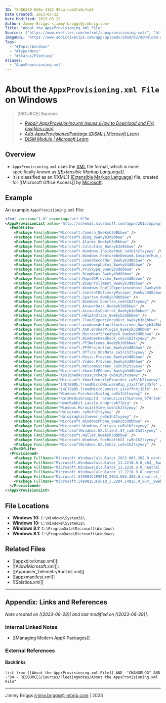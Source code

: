 ```yaml
---
ID: f5d86339-668e-4102-99aa-cab3fa0c7cd4
Date Created: 2023-03-22
Date Modified: 2023-03-22
Author: Jimmy Briggs <jimmy.briggs@jimbrig.com>
Title: "About the AppxProvisioning.xml File"
Sources: ["https://www.exefiles.com/en/xml/appxprovisioning-xml/", "https://learn.microsoft.com/en-us/powershell/module/dism/add-appxprovisionedpackage?view=windowsserver2022-ps" ]
ImageURL: "https://www.addictivetips.com/app/uploads/2018/02/download-appx-file.jpg"
Tags:
  - "#Topic/Windows"
  - "#Type/Note"
  - "#Status/Fleeting"
Aliases:
  - "AppxProvisioning.xml"
---
```


# About the `AppxProvisioning.xml File` on Windows

> [!SOURCE] Sources
> - *[Repair AppxProvisioning.xml Issues (How to Download and Fix) (exefiles.com)](https://www.exefiles.com/en/xml/appxprovisioning-xml/)*
> - *[Add-AppxProvisionedPackage (DISM) | Microsoft Learn](https://learn.microsoft.com/en-us/powershell/module/dism/add-appxprovisionedpackage?view=windowsserver2022-ps)*
> - *[DISM Module | Microsoft Learn](https://learn.microsoft.com/en-us/powershell/module/dism/?view=windowsserver2022-ps)*

## Overview

- `AppxProvisioning.xml` uses the [XML](https://www.exefiles.com/en/software/microsoft/microsoft-office-access-2010/extensions/xml/all-files/) file format, which is more specifically known as *[[Extensible Markup Language]]*. 
- It is classified as an [[XML]] [(Extensible Markup Language)](https://www.exefiles.com/en/extensions/file-types/data/) file, created for [[Microsoft Office Access]] by [Microsoft](https://www.exefiles.com/en/developers/microsoft/).

## Example

An example `AppxProvisioning.xml` File:

```xml
<?xml version="1.0" encoding="utf-8"?>
<AppxProvisionList xmlns="http://schemas.microsoft.com/appx/2013/appxprovisionpackage">
  <EndOfLife>
    <Package FamilyName="Microsoft.Camera_8wekyb3d8bbwe" />
    <Package FamilyName="Microsoft.Bing_8wekyb3d8bbwe" />
    <Package FamilyName="Microsoft.Alarms_8wekyb3d8bbwe" />
    <Package FamilyName="Microsoft.Calculate_8wekyb3d8bbwe" />
    <Package FamilyName="Microsoft.Windows.InsiderHub_cw5n1h2txyewy" />
    <Package FamilyName="Microsoft.Windows.FeatureOnDemand.InsiderHub_cw5n1h2txyewy" />
    <Package FamilyName="Microsoft.SoundRecorder_8wekyb3d8bbwe" />
    <Package FamilyName="microsoft.windowsphotos_8wekyb3d8bbwe" />
    <Package FamilyName="Microsoft.PPISkype_8wekyb3d8bbwe" />
    <Package FamilyName="Microsoft.BingMaps_8wekyb3d8bbwe" />
    <Package FamilyName="Microsoft.Maps3DPreview_8wekyb3d8bbwe" />
    <Package FamilyName="Microsoft.BioEnrollment_8wekyb3d8bbwe" />
    <Package FamilyName="Microsoft.Windows.ShellExperienceHost_8wekyb3d8bbwe" />
    <Package FamilyName="Microsoft.ContentDeliveryManager_8wekyb3d8bbwe" />
    <Package FamilyName="Microsoft.Spartan_8wekyb3d8bbwe" />
    <Package FamilyName="Microsoft.Windows.Spartan_cw5n1h2txyewy" />
    <Package FamilyName="Microsoft.AnswerDesk_8wekyb3d8bbwe" />
    <Package FamilyName="Microsoft.AccountsControl_8wekyb3d8bbwe" />
    <Package FamilyName="Microsoft.HelpAndTips_8wekyb3d8bbwe" />
    <Package FamilyName="Microsoft.CloudExperienceHost_8wekyb3d8bbwe" />
    <Package FamilyName="microsoft.windowsdefaultlockscreen_8wekyb3d8bbwe" />
    <Package FamilyName="Microsoft.AAD.BrokerPlugin_8wekyb3d8bbwe" />
    <Package FamilyName="Microsoft.MicrosoftFeedback_8wekyb3d8bbwe" />
    <Package FamilyName="Microsoft.WindowsFeedback_cw5n1h2txyewy" />
    <Package FamilyName="Microsoft.PPIWelcome_8wekyb3d8bbwe" />
    <Package FamilyName="Microsoft.PPIProjection_8wekyb3d8bbwe" />
    <Package FamilyName="Microsoft.Office.OneNote_cw5n1h2txyewy" />
    <Package FamilyName="Microsoft.Music.Preview_8wekyb3d8bbwe" />
    <Package FamilyName="Microsoft.Video.Preview_8wekyb3d8bbwe" />
    <Package FamilyName="Microsoft.WelcomeScreen_cw5n1h2txyewy" />
    <Package FamilyName="Microsoft.XboxLIVEGames_8wekyb3d8bbwe" />
    <Package FamilyName="AssignedAccessLockApp_cw5n1h2txyewy" />
    <Package FamilyName="Microsoft.XboxIdentityProvider_cw5n1h2txyewy" />
    <Package FamilyName="14C78905.TrendMicroMalwareMap_y1xsffnhj35f6" />
    <Package FamilyName="14C78905.TrendMicroConnect_y1xsffnhj35f6" />
    <Package FamilyName="Windows.PurchaseDialog_cw5n1h2txyewy" />
    <Package FamilyName="RaraMediaGroupLtd.raramusicwithLenovo_974r2wkty6q6y" />
    <Package FamilyName="NeonRabbit.Laszlo_en4prcah77pjg" />
    <Package FamilyName="Windows.MiracastView_cw5n1h2txyewy" />
    <Package FamilyName="Holograms_cw5n1h2txyewy" />
    <Package FamilyName="HolographicViewer_cw5n1h2txyewy" />
    <Package FamilyName="Microsoft.WindowsPhone_8wekyb3d8bbwe" />
    <Package FamilyName="Microsoft.Windows.Cortana_cw5n1h2txyewy" />
    <Package FamilyName="MicrosoftWindows.UX.Client.ST_cw5n1h2txyewy" />
    <Package FamilyName="Microsoft.Wallet_8wekyb3d8bbwe" />
    <Package FamilyName="Microsoft.Windows.SecHealthUI_cw5n1h2txyewy" />
    <Package FamilyName="MicrosoftWindows.UX.Inbox_cw5n1h2txyewy" />
  </EndOfLife>
  <Provisioned>
    <Package FullName="Microsoft.WindowsCalculator_2023.603.202.0_neutral_~_8wekyb3d8bbwe" PackageType="bundle" />
    <Package FullName="Microsoft.WindowsCalculator_11.2210.0.0_x64__8wekyb3d8bbwe" ProvisionSourceIsBundle="true" />
    <Package FullName="Microsoft.WindowsCalculator_11.2210.0.0_neutral_split.scale-100_8wekyb3d8bbwe" ProvisionSourceIsBundle="true" PackageType="resource" />
    <Package FullName="Microsoft.WindowsCalculator_11.2210.0.0_neutral_split.scale-125_8wekyb3d8bbwe" ProvisionSourceIsBundle="true" PackageType="resource" />
    <Package FullName="Microsoft.549981C3F5F10_2023.603.203.0_neutral_~_8wekyb3d8bbwe" PackageType="bundle" />
    <Package FullName="Microsoft.549981C3F5F10_3.2204.14815.0_x64__8wekyb3d8bbwe" ProvisionSourceIsBundle="true" />
  </Provisioned>
</AppxProvisionList>
```

## File Locations

-   **Windows 10:** `C:\Windows\System32\`
-   **Windows 10:** `C:\Windows\System32\`
-   **Windows 8.1:** `C:\ProgramData\Microsoft\Windows\`
-   **Windows 8.1:** `C:\ProgramData\Microsoft\Windows\`

## Related Files

- [[appxblockmap.xml]]: 
- [[AllowMicrosoft.xml]]:
- [[Appraiser_TelemetryRunList.xml]]
- [[appxmanifest.xml]]
- [[Solstice.xml]]

***

## Appendix: Links and References

*Note created on [[2023-08-28]] and last modified on [[2023-08-28]].*

### Internal Linked Notes

- [[Managing Modern AppX Packages]]

### External References

#### Backlinks

```dataview
list from [[About the AppxProvisioning.xml File]] AND -"CHANGELOG" AND -"04 - RESOURCES/Sources/FleetingNotes/About the AppxProvisioning.xml File"
```


***

Jimmy Briggs <jimmy.briggs@jimbrig.com> | 2023